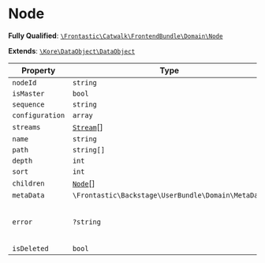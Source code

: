 #  Node

**Fully Qualified**: [`\Frontastic\Catwalk\FrontendBundle\Domain\Node`](../../../../src/php/FrontendBundle/Domain/Node.php)

**Extends**: [`\Kore\DataObject\DataObject`](https://github.com/kore/DataObject)

Property|Type|Default|Description
--------|----|-------|-----------
`nodeId`|`string`||
`isMaster`|`bool`|`false`|
`sequence`|`string`||
`configuration`|`array`|`[]`|
`streams`|[`Stream`](Stream.md)[]|`[]`|
`name`|`string`||
`path`|`string[]`|`[]`|
`depth`|`int`||
`sort`|`int`||
`children`|[`Node`](Node.md)[]|`[]`|
`metaData`|`\Frontastic\Backstage\UserBundle\Domain\MetaData`||
`error`|`?string`||Optional error string during development
`isDeleted`|`bool`|`false`|

